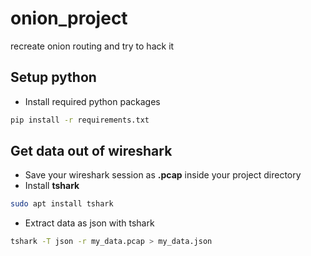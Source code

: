 # onion_project
recreate onion routing and try to hack it

## Setup python
- Install required python packages
```bash
pip install -r requirements.txt
```

## Get data out of wireshark

- Save your wireshark session as **.pcap** inside your project directory
- Install **tshark** 
```bash
sudo apt install tshark
```
- Extract data as json with tshark
```bash
tshark -T json -r my_data.pcap > my_data.json
```

